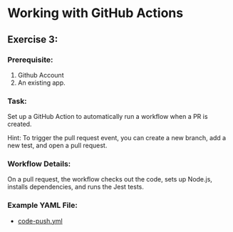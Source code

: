# Working with GitHub Actions

## Exercise 3: 
### Prerequisite:
1. Github Account
2. An existing app.
### Task:
Set up a GitHub Action to automatically run a workflow when a PR is created.

Hint: To trigger the pull request event, you can create a new branch, add a new test, and open a pull request.
### Workflow Details:
On a pull request, the workflow checks out the code, sets up Node.js, installs dependencies, and runs the Jest tests.
### Example YAML File:
* [code-push.yml](.github/workflows/code-pull-request.yml)

